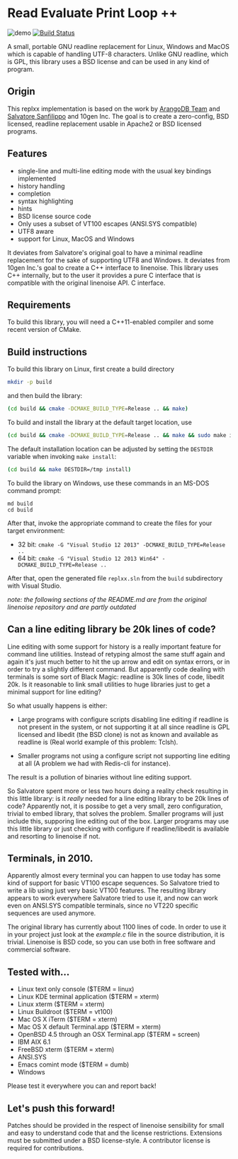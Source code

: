 # Read Evaluate Print Loop ++

![demo](https://drive.google.com/uc?export=download&id=0B53g2Y3z7rWNT2dCRGVVNldaRnc)
[![Build Status](https://travis-ci.org/AmokHuginnsson/replxx.svg?branch=master)](https://travis-ci.org/AmokHuginnsson/replxx)

A small, portable GNU readline replacement for Linux, Windows and
MacOS which is capable of handling UTF-8 characters. Unlike GNU
readline, which is GPL, this library uses a BSD license and can be
used in any kind of program.

## Origin

This replxx implementation is based on the work by
[ArangoDB Team](https://github.com/arangodb/linenoise-ng) and
[Salvatore Sanfilippo](https://github.com/antirez/linenoise) and
10gen Inc.  The goal is to create a zero-config, BSD
licensed, readline replacement usable in Apache2 or BSD licensed
programs.

## Features

* single-line and multi-line editing mode with the usual key bindings implemented
* history handling
* completion
* syntax highlighting
* hints
* BSD license source code
* Only uses a subset of VT100 escapes (ANSI.SYS compatible)
* UTF8 aware
* support for Linux, MacOS and Windows

It deviates from Salvatore's original goal to have a minimal readline
replacement for the sake of supporting UTF8 and Windows. It deviates
from 10gen Inc.'s goal to create a C++ interface to linenoise. This
library uses C++ internally, but to the user it provides a pure C
interface that is compatible with the original linenoise API.
C interface.

## Requirements

To build this library, you will need a C++11-enabled compiler and
some recent version of CMake.

## Build instructions

To build this library on Linux, first create a build directory

```bash
mkdir -p build
```

and then build the library:

```bash
(cd build && cmake -DCMAKE_BUILD_TYPE=Release .. && make)
```

To build and install the library at the default target location, use

```bash
(cd build && cmake -DCMAKE_BUILD_TYPE=Release .. && make && sudo make install)
```

The default installation location can be adjusted by setting the `DESTDIR`
variable when invoking `make install`:

```bash
(cd build && make DESTDIR=/tmp install)
```

To build the library on Windows, use these commands in an MS-DOS command 
prompt:

```
md build
cd build
```

After that, invoke the appropriate command to create the files for your
target environment:

* 32 bit: `cmake -G "Visual Studio 12 2013" -DCMAKE_BUILD_TYPE=Release ..`
* 64 bit: `cmake -G "Visual Studio 12 2013 Win64" -DCMAKE_BUILD_TYPE=Release ..`

After that, open the generated file `replxx.sln` from the `build`
subdirectory with Visual Studio.


*note: the following sections of the README.md are from the original
linenoise repository and are partly outdated*

## Can a line editing library be 20k lines of code?

Line editing with some support for history is a really important
feature for command line utilities. Instead of retyping almost the
same stuff again and again it's just much better to hit the up arrow
and edit on syntax errors, or in order to try a slightly different
command. But apparently code dealing with terminals is some sort of
Black Magic: readline is 30k lines of code, libedit 20k. Is it
reasonable to link small utilities to huge libraries just to get a
minimal support for line editing?

So what usually happens is either:

 * Large programs with configure scripts disabling line editing if
   readline is not present in the system, or not supporting it at all
   since readline is GPL licensed and libedit (the BSD clone) is not
   as known and available as readline is (Real world example of this
   problem: Tclsh).

 * Smaller programs not using a configure script not supporting line
   editing at all (A problem we had with Redis-cli for instance).
 
The result is a pollution of binaries without line editing support.

So Salvatore spent more or less two hours doing a reality check
resulting in this little library: is it *really* needed for a line
editing library to be 20k lines of code? Apparently not, it is possibe
to get a very small, zero configuration, trivial to embed library,
that solves the problem. Smaller programs will just include this,
supporing line editing out of the box. Larger programs may use this
little library or just checking with configure if readline/libedit is
available and resorting to linenoise if not.

## Terminals, in 2010.

Apparently almost every terminal you can happen to use today has some
kind of support for basic VT100 escape sequences. So Salvatore tried
to write a lib using just very basic VT100 features. The resulting
library appears to work everywhere Salvatore tried to use it, and now
can work even on ANSI.SYS compatible terminals, since no VT220
specific sequences are used anymore.

The original library has currently about 1100 lines of code. In order
to use it in your project just look at the *example.c* file in the
source distribution, it is trivial. Linenoise is BSD code, so you can
use both in free software and commercial software.

## Tested with...

 * Linux text only console ($TERM = linux)
 * Linux KDE terminal application ($TERM = xterm)
 * Linux xterm ($TERM = xterm)
 * Linux Buildroot ($TERM = vt100)
 * Mac OS X iTerm ($TERM = xterm)
 * Mac OS X default Terminal.app ($TERM = xterm)
 * OpenBSD 4.5 through an OSX Terminal.app ($TERM = screen)
 * IBM AIX 6.1
 * FreeBSD xterm ($TERM = xterm)
 * ANSI.SYS
 * Emacs comint mode ($TERM = dumb)
 * Windows

Please test it everywhere you can and report back!

## Let's push this forward!

Patches should be provided in the respect of linenoise sensibility for
small and easy to understand code that and the license
restrictions. Extensions must be submitted under a BSD license-style.
A contributor license is required for contributions.


